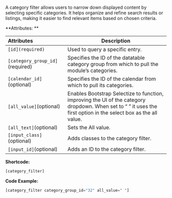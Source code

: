 A category filter allows users to narrow down displayed content by selecting specific categories. It helps organize and refine search results or listings, making it easier to find relevant items based on chosen criteria.

**Attributes: **

**Attributes** | **Description** 
:--- | ---
```[id](required)``` | Used to query a specific entry.
```[category_group_id]```(required) | Specifies the ID of the datatable category group from which to pull the module’s categories.
```[calendar_id]```(optional) | Specifies the ID of the calendar from which to pull its categories.
```[all_value]```(optional) | Enables Bootstrap Selectize to function, improving the UI of the category dropdown. When set to “ ” it uses the first option in the select box as the all value.
```[all_text]```(optional) | Sets the All value.
```[input_class]```(optional) | Adds classes to the category filter.
```[input_id]```(optional) | Adds an ID to the category filter.

**Shortcode:**

```js
[category_filter]
```

**Code Example:**

```js
[category_filter category_group_id="32" all_value=" "]
```
